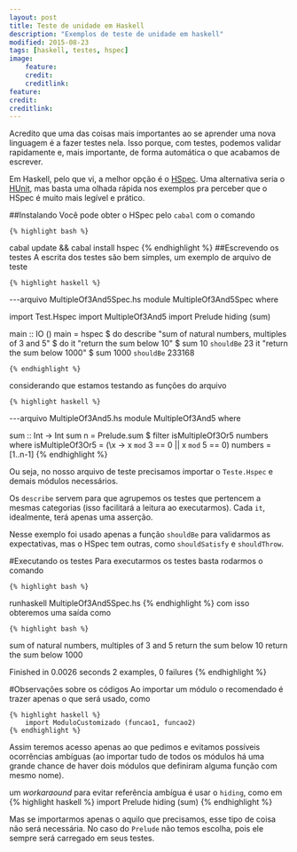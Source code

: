 ```yaml
---
layout: post
title: Teste de unidade em Haskell 
description: "Exemplos de teste de unidade em haskell"
modified: 2015-08-23
tags: [haskell, testes, hspec]
image:
    feature:
    credit:
    creditlink:
feature: 
credit: 
creditlink: 
---
```

       
Acredito que uma das coisas mais importantes ao se aprender uma nova linguagem é a fazer testes nela. Isso porque, com testes, podemos validar rapidamente e, mais importante, de forma automática o que acabamos de escrever.

Em Haskell, pelo que vi, a melhor opção é o [HSpec](http://hspec.github.io/). Uma alternativa seria o [HUnit](http://hackage.haskell.org/package/HUnit), mas basta uma olhada rápida nos exemplos pra perceber que o HSpec é muito mais legível e prático.

##Instalando
Você pode obter o HSpec pelo `cabal` com o comando

    {% highlight bash %}
cabal update && cabal install hspec
    {% endhighlight %}
##Escrevendo os testes
A escrita dos testes são bem simples, um exemplo de arquivo de teste

    {% highlight haskell %}
---arquivo MultipleOf3And5Spec.hs
module MultipleOf3And5Spec where

import Test.Hspec
import MultipleOf3And5
import Prelude hiding (sum)

main :: IO ()
main = hspec $ do
    describe "sum of natural numbers, multiples of 3 and 5" $ do
        it "return the sum below 10" $
            sum 10 `shouldBe` 23
        it "return the sum below 1000" $
            sum 1000 `shouldBe` 233168

    {% endhighlight %}

considerando que estamos testando as funções do arquivo

    {% highlight haskell %}
---arquivo MultipleOf3And5.hs
module MultipleOf3And5 where
        
sum :: Int -> Int
sum n = Prelude.sum $ filter isMultipleOf3Or5 numbers
        where   isMultipleOf3Or5 = (\x -> x `mod` 3 == 0 || x `mod` 5 == 0)
                numbers = [1..n-1]
    {% endhighlight %}

Ou seja, no nosso arquivo de teste precisamos importar o `Teste.Hspec` e demais módulos necessários.

Os `describe` servem para que agrupemos os testes que pertencem a mesmas categorias (isso facilitará a leitura ao executarmos). Cada `it`, idealmente, terá apenas uma asserção.

Nesse exemplo foi usado apenas a função `shouldBe` para validarmos as expectativas, mas o HSpec tem outras, como `shouldSatisfy` e `shouldThrow`.

#Executando os testes
Para executarmos os testes basta rodarmos o comando

    {% highlight bash %}
runhaskell MultipleOf3And5Spec.hs
    {% endhighlight %}
com isso obteremos uma saída como


    {% highlight bash %}
sum of natural numbers, multiples of 3 and 5
  return the sum below 10
  return the sum below 1000

Finished in 0.0026 seconds
2 examples, 0 failures
    {% endhighlight %}

#Observações sobre os códigos
Ao importar um módulo o recomendado é trazer apenas o que será usado, como

    {% highlight haskell %}
        import ModuloCustomizado (funcao1, funcao2)
    {% endhighlight %}

Assim teremos acesso apenas ao que pedimos e evitamos possíveis ocorrências ambíguas (ao importar tudo de todos os módulos há uma grande chance de haver dois módulos que definiram alguma função com mesmo nome).

um *workaraound* para evitar referência ambígua é usar o `hiding`, como em
    {% highlight haskell %}
        import Prelude hiding (sum)
    {% endhighlight %}

Mas se importarmos apenas o aquilo que precisamos, esse tipo de coisa não será necessária. No caso do `Prelude` não temos escolha, pois ele sempre será carregado em seus testes.

